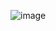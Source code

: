 ![image](https://user-images.githubusercontent.com/49836053/144838494-2ea486a5-d08f-459f-84b3-832e131fc2b0.png)
